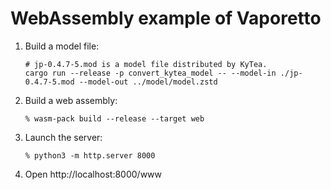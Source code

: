 # WebAssembly example of Vaporetto

1. Build a model file:
   ```
   # jp-0.4.7-5.mod is a model file distributed by KyTea.
   cargo run --release -p convert_kytea_model -- --model-in ./jp-0.4.7-5.mod --model-out ../model/model.zstd
   ```

2. Build a web assembly:
   ```
   % wasm-pack build --release --target web
   ```

3. Launch the server:
   ```
   % python3 -m http.server 8000
   ```

4. Open http://localhost:8000/www
